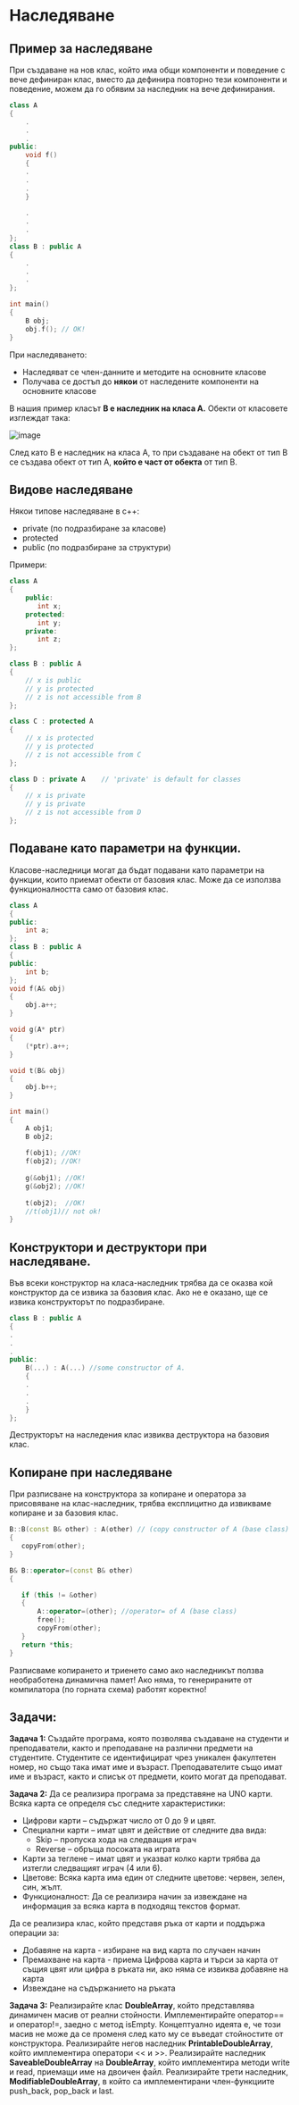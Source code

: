 # Наследяване

## Пример за наследяване

При създаване на нов клас, който има общи компоненти и поведение с вече дефиниран клас, вместо да дефинира повторно тези компоненти и поведение, можем да го обявим за наследник на вече дефинирания.

```c++
class A
{
	.
	. 
	.
public:
	void f()
	{
	.
	.
	.
	}
	
	.
	.
	.	
};
class B : public A
{
	.
	.
	.
};

int main()
{
	B obj;
	obj.f(); // OK!
}
 ```
 При наследяването:
 - Наследяват се член-данните и методите на основните класове
 - Получава се достъп до **някои** от наследените компоненти на основните класове


В нашия пример класът **В е наследник на класа А.** Обекти от класовете изглеждат така:

![image](https://drive.google.com/uc?export=view&id=1hp2bE_Xax1hvaz__rzeggwxrQzhMK9Yb)


След като  В е наследник на класа А, то при създаване на обект от тип В се създава обект от тип А, **който е част от обекта** от тип В.


## Видове наследяване
Някои типове наследяване в c++:

 - private (по подразбиране за класове)
 - protected
 - public (по подразбиране за структури)

Примери:
```c++
class A 
{
    public:
       int x;
    protected:
       int y;
    private:
       int z;
};

class B : public A
{
    // x is public
    // y is protected
    // z is not accessible from B
};

class C : protected A
{
    // x is protected
    // y is protected
    // z is not accessible from C
};

class D : private A    // 'private' is default for classes
{
    // x is private
    // y is private
    // z is not accessible from D
};
 ```

## Подаване като параметри на функции.
Класове-наследници могат да бъдат подавани като параметри на функции, които приемат обекти от базовия клас. Може да се използва функционалността само от базовия клас.

```c++
class A
{
public:
	int a;
};
class B : public A
{
public:
	int b;
};
void f(A& obj)
{
	obj.a++;
}

void g(A* ptr)
{
	(*ptr).a++;
}

void t(B& obj)
{
	obj.b++;
}

int main()
{
	A obj1;
	B obj2;
	
	f(obj1); //OK!
	f(obj2); //OK!
	
	g(&obj1); //OK!
	g(&obj2); //OK!
	
	t(obj2);  //OK!
	//t(obj1)// not ok!
}
 ```

## Конструктори и деструктори при наследяване.
Във всеки конструктор на класа-наследник трябва да се оказва кой конструктор да се извика за базовия клас. Ако не е оказано, ще се извика конструкторът по подразбиране.

```c++
class B : public A
{
.
.
.
public:
	B(...) : A(...) //some constructor of A.
	{
	.
	.
	.
	}
};
 ```
Деструкторът на наследения клас извиква деструктора на базовия клас.


## Копиране при наследяване
При разписване на конструктора за копиране и оператора за присовяване на клас-наследник, трябва експлицитно да извикваме копиране и за базовия клас.
 ```c++
B::B(const B& other) : A(other) // (copy constructor of A (base class)
{
	copyFrom(other);
}

B& B::operator=(const B& other)
{

	if (this != &other)
	{
		A::operator=(other); //operator= of A (base class)
		free();
		copyFrom(other);
	}
	return *this;
}
 ```
 
Разписваме копирането и триенето само ако наследникът ползва необработена динамична памет! Ако няма, то генерираните от компилатора (по горната схема) работят коректно!
 
## Задачи:
**Задача 1:** Създайте програма, която позволява създаване на студенти и преподаватели, както и преподаване на различни предмети на студентите. Студентите се идентифицират чрез уникален факултетен номер, но също така имат име и възраст. Преподавателите също имат име и възраст, както и списък от предмети, които могат да преподават.

**Задача 2:** Да се реализира програма за представяне на UNO карти. Всяка карта се определя със следните характеристики:
- Цифрови карти – съдържат число от 0 до 9 и цвят.
- Специални карти – имат цвят и действие от следните два вида:
    - Skip – пропуска хода на следващия играч
    - Reverse – обръща посоката на играта
- Карти за теглене – имат цвят и указват колко карти трябва да изтегли следващият играч (4 или 6).
- Цветове:
Всяка карта има един от следните цветове: червен, зелен, син, жълт.
- Функционалност:
Да се реализира начин за извеждане на информация за всяка карта в подходящ текстов формат.

Да се реализира клас, който представя ръка от карти и поддържа операции за:
- Добавяне на карта - избиране на вид карта по случаен начин
- Премахване на карта - приема Цифрова карта и търси за карта от същия цвят или цифра в ръката ни, ако няма се извиква добавяне на карта
- Извеждане на съдържанието на ръката

**Задача 3:** Реализирайте клас **DoubleArray**, който представлява динамичен масив от реални стойности. Имплементирайте оператор== и оператор!=, заедно с метод isEmpty. Концептуално идеята е, че този масив не може да се променя след като му се въведат стойностите от конструктора. Реализирайте негов наследник **PrintableDoubleArray**, който имплементира оператори << и >>. Реализирайте наследник **SaveableDoubleArray** на **DoubleArray**, който имплементира методи write и read, приемащи име на двоичен файл. Реализирайте трети наследник, **ModifiableDoubleArray**, в който са имплементирани член-функциите push_back, pop_back и last.
